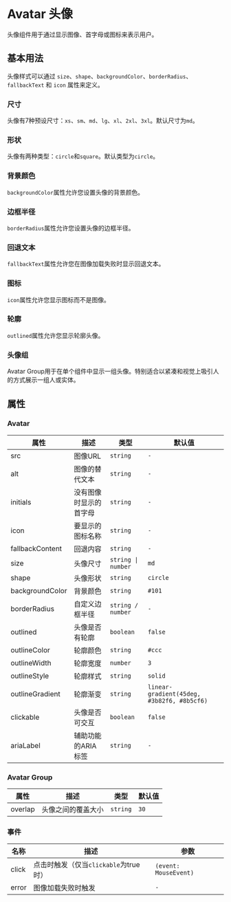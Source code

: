  # Avatar 头像

头像组件用于通过显示图像、首字母或图标来表示用户。

## 基本用法

头像样式可以通过 `size`、`shape`、`backgroundColor`、`borderRadius`、`fallbackText` 和 `icon` 属性来定义。

### 尺寸
头像有7种预设尺寸：`xs`、`sm`、`md`、`lg`、`xl`、`2xl`、`3xl`。默认尺寸为`md`。

<demo github="https://github.com/Onion-L/onionl-ui/tree/main/packages/components/avatar" vue="../../demo/avatar/size.vue"  />

### 形状
头像有两种类型：`circle`和`square`。默认类型为`circle`。

<demo github="https://github.com/Onion-L/onionl-ui/tree/main/packages/components/avatar" vue="../../demo/avatar/shape.vue"  />

### 背景颜色
`backgroundColor`属性允许您设置头像的背景颜色。

<demo github="https://github.com/Onion-L/onionl-ui/tree/main/packages/components/avatar" vue="../../demo/avatar/backgroundColor.vue"  />

### 边框半径
`borderRadius`属性允许您设置头像的边框半径。

<demo github="https://github.com/Onion-L/onionl-ui/tree/main/packages/components/avatar" vue="../../demo/avatar/borderRadius.vue"  />

### 回退文本
`fallbackText`属性允许您在图像加载失败时显示回退文本。

<demo github="https://github.com/Onion-L/onionl-ui/tree/main/packages/components/avatar" vue="../../demo/avatar/fallback.vue"  />

### 图标
`icon`属性允许您显示图标而不是图像。

<demo github="https://github.com/Onion-L/onionl-ui/tree/main/packages/components/avatar" vue="../../demo/avatar/icon.vue"  />

### 轮廓
`outlined`属性允许您显示轮廓头像。

<demo github="https://github.com/Onion-L/onionl-ui/tree/main/packages/components/avatar" vue="../../demo/avatar/outline.vue"  />

### 头像组

Avatar Group用于在单个组件中显示一组头像。特别适合以紧凑和视觉上吸引人的方式展示一组人或实体。

<demo github="https://github.com/Onion-L/onionl-ui/tree/main/packages/components/avatar" vue="../../demo/avatar/group.vue"  />

## 属性

### Avatar

| 属性 | 描述 | 类型 | 默认值 |
| -------- | ----------- | ---- | ------- |
| src | 图像URL | `string` | `-` |
| alt | 图像的替代文本 | `string` | `-` |
| initials | 没有图像时显示的首字母 | `string` | `-` |
| icon | 要显示的图标名称 | `string` | `-` |
| fallbackContent | 回退内容 | `string` | `-` |
| size | 头像尺寸 | `string \| number` | `md` |
| shape | 头像形状 | `string` | `circle` |
| backgroundColor | 背景颜色 | `string` | `#101` |
| borderRadius | 自定义边框半径 | `string / number` | `-` |
| outlined | 头像是否有轮廓 | `boolean` | `false` |
| outlineColor | 轮廓颜色 | `string` | `#ccc` |
| outlineWidth | 轮廓宽度 | `number` | `3` |
| outlineStyle | 轮廓样式 | `string` | `solid` |
| outlineGradient | 轮廓渐变 | `string` | `linear-gradient(45deg, #3b82f6, #8b5cf6)` |
| clickable | 头像是否可交互 | `boolean` | `false` |
| ariaLabel | 辅助功能的ARIA标签 | `string` | `-` |

### Avatar Group

| 属性 | 描述 | 类型 | 默认值 |
| ------------- | --------------- | -------- | ------- |
| overlap | 头像之间的覆盖大小 | `string` | `30`|

### 事件

| 名称 | 描述 | 参数 |
|------|-------------|------------|
| click | 点击时触发（仅当`clickable`为true时） | `(event: MouseEvent)` |
| error | 图像加载失败时触发 | `-` |
